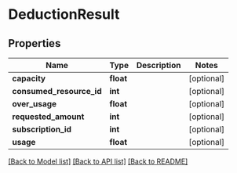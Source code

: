 # DeductionResult

## Properties
Name | Type | Description | Notes
------------ | ------------- | ------------- | -------------
**capacity** | **float** |  | [optional] 
**consumed_resource_id** | **int** |  | [optional] 
**over_usage** | **float** |  | [optional] 
**requested_amount** | **int** |  | [optional] 
**subscription_id** | **int** |  | [optional] 
**usage** | **float** |  | [optional] 

[[Back to Model list]](../README.md#documentation-for-models) [[Back to API list]](../README.md#documentation-for-api-endpoints) [[Back to README]](../README.md)


